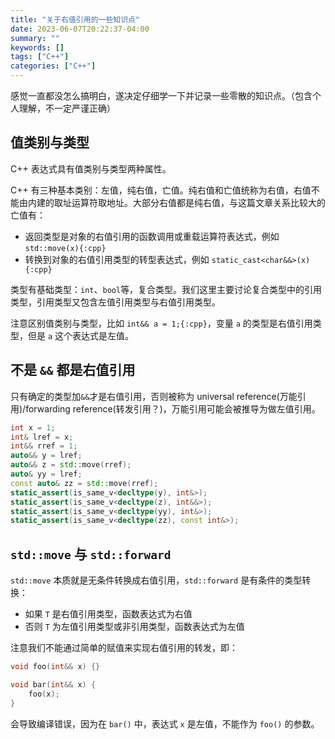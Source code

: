 ```yaml
---
title: "关于右值引用的一些知识点"
date: 2023-06-07T20:22:37-04:00
summary: ""
keywords: []
tags: ["C++"]
categories: ["C++"]
---
```

感觉一直都没怎么搞明白，遂决定仔细学一下并记录一些零散的知识点。（包含个人理解，不一定严谨正确）


## 值类别与类型

C++ 表达式具有值类别与类型两种属性。

C++ 有三种基本类别：左值，纯右值，亡值。纯右值和亡值统称为右值，右值不能由内建的取址运算符取地址。大部分右值都是纯右值，与这篇文章关系比较大的亡值有：

- 返回类型是对象的右值引用的函数调用或重载运算符表达式，例如 `std::move(x){:cpp}`
- 转换到对象的右值引用类型的转型表达式，例如 `static_cast<char&&>(x){:cpp}`

类型有基础类型：`int`、`bool`等，复合类型。我们这里主要讨论复合类型中的引用类型，引用类型又包含左值引用类型与右值引用类型。

注意区别值类别与类型，比如 `int&& a = 1;{:cpp}`，变量 `a` 的类型是右值引用类型，但是 `a` 这个表达式是左值。

## 不是 `&&` 都是右值引用

只有确定的类型加`&&`才是右值引用，否则被称为 universal reference(万能引用)/forwarding reference(转发引用？)，万能引用可能会被推导为做左值引用。

```cpp
int x = 1;
int& lref = x;
int&& rref = 1;
auto&& y = lref;
auto&& z = std::move(rref);
auto& yy = lref;
const auto& zz = std::move(rref);
static_assert(is_same_v<decltype(y), int&>);
static_assert(is_same_v<decltype(z), int&&>);
static_assert(is_same_v<decltype(yy), int&>);
static_assert(is_same_v<decltype(zz), const int&>);
```

## `std::move` 与 `std::forward`

`std::move` 本质就是无条件转换成右值引用，`std::forward` 是有条件的类型转换：

- 如果 `T` 是右值引用类型，函数表达式为右值
- 否则 `T` 为左值引用类型或非引用类型，函数表达式为左值

注意我们不能通过简单的赋值来实现右值引用的转发，即：

```cpp
void foo(int&& x) {}

void bar(int&& x) {
    foo(x);
}
```

会导致编译错误，因为在 `bar()` 中，表达式 `x` 是左值，不能作为 `foo()` 的参数。

